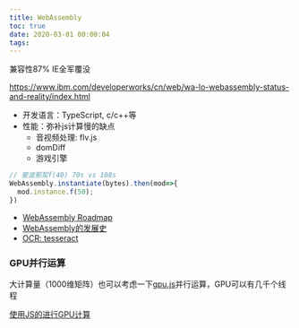```yaml
---
title: WebAssembly
toc: true
date: 2020-03-01 00:00:04
tags:
---
```


兼容性87%  IE全军覆没

https://www.ibm.com/developerworks/cn/web/wa-lo-webassembly-status-and-reality/index.html
* 开发语言：TypeScript, c/c++等
* 性能：弥补js计算慢的缺点
	* 音视频处理: flv.js
	* domDiff
	* 游戏引擎


```js
// 斐波那契f(40) 70s vs 108s
WebAssembly.instantiate(bytes).then(mod=>{
  mod.instance.f(50);
})
```


* [WebAssembly Roadmap](http://webassembly.org.cn/roadmap/)
* [WebAssembly的发展史](https://magicly.me/fe-hpc/asmjs-and-webassembly/)
* [OCR: tesseract](https://github.com/jiahui92/playground/tree/master/ocr)


### GPU并行运算
大计算量（1000维矩阵）也可以考虑一下[gpu.js](https://github.com/gpujs/gpu.js)并行运算，GPU可以有几千个线程

[使用JS的进行GPU计算](https://www.xjp.in/2017/10/22/%E4%BD%BF%E7%94%A8JS%E7%9A%84%E8%BF%9B%E8%A1%8CGPU%E8%AE%A1%E7%AE%97/)


